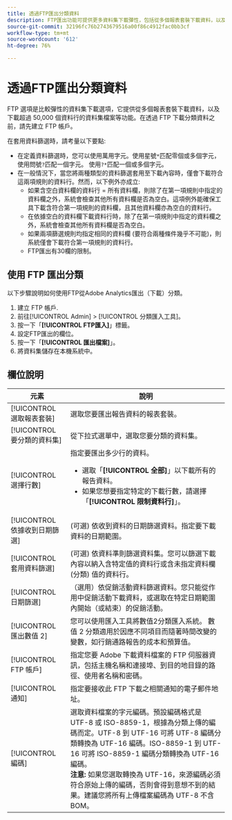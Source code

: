 ```yaml
---
title: 透過FTP匯出分類資料
description: FTP匯出功能可提供更多資料集下載彈性，包括從多個報表套裝下載資料，以及下載超過50,000個資料列的資料集檔案
source-git-commit: 32196fc76b2743679516a00f86c4912fac0bb3cf
workflow-type: tm+mt
source-wordcount: '612'
ht-degree: 76%

---
```



# 透過FTP匯出分類資料

FTP 選項是比較彈性的資料集下載選項，它提供從多個報表套裝下載資料，以及下載超過 50,000 個資料行的資料集檔案等功能。在透過 FTP 下載分類資料之前，請先建立 FTP 帳戶。

在套用資料篩選時，請考量以下要點:

* 在定義資料篩選時，您可以使用萬用字元。使用星號`*`匹配零個或多個字元，使用問號`?`匹配一個字元。 使用`?*`匹配一個或多個字元。
* 在一般情況下，當您將兩種類型的資料篩選套用至下載內容時，僅會下載符合這兩項規則的資料行。然而，以下例外亦成立:
   * 如果含空白資料欄的資料行 = 所有資料欄，則除了在第一項規則中指定的資料欄之外，系統會檢查其他所有資料欄是否為空白。這項例外能確保工具下載含符合第一項規則的資料欄，且其他資料欄亦為空白的資料行。
   * 在依據空白的資料欄下載資料行時，除了在第一項規則中指定的資料欄之外，系統會檢查其他所有資料欄是否為空白。
   * 如果兩項篩選規則均指定相同的資料欄 (要符合兩種條件幾乎不可能)，則系統僅會下載符合第一項規則的資料行。
   * FTP匯出有30欄的限制。

## 使用 FTP 匯出分類

以下步驟說明如何使用FTP從Adobe Analytics匯出（下載）分類。

1. 建立 FTP 帳戶.
1. 前往[!UICONTROL Admin] > [!UICONTROL 分類匯入工具]。
1. 按一下「**[!UICONTROL FTP匯入]**」標籤。
1. 設定FTP匯出的欄位。
1. 按一下「**[!UICONTROL 匯出檔案]**」。
1.  將資料集儲存在本機系統中。

## 欄位說明

| 元素 | 說明 |
| --- | --- |
| [!UICONTROL 選取報表套裝] | 選取您要匯出報告資料的報表套裝。 |
| [!UICONTROL 要分類的資料集] | 從下拉式選單中，選取您要分類的資料集。 |
| [!UICONTROL 選擇行數] | 指定要匯出多少行的資料。<ul><li>選取「**[!UICONTROL 全部]**」以下載所有的報告資料。</li><li>如果您想要指定特定的下載行數，請選擇「**[!UICONTROL 限制資料行]**」。</li></ul> |
| [!UICONTROL 依據收到日期篩選] | (可選) 依收到資料的日期篩選資料。指定要下載資料的日期範圍。 |
| [!UICONTROL 套用資料篩選] | (可選) 依資料準則篩選資料集。您可以篩選下載內容以納入含特定值的資料行或含未指定資料欄 (分類) 值的資料行。 |
| [!UICONTROL 日期篩選] | （選用）依促銷活動資料篩選資料。您只能從作用中促銷活動下載資料，或選取在特定日期範圍內開始（或結束）的促銷活動。 |
| [!UICONTROL 匯出數值 2] | 您可以使用匯入工具將數值2分類匯入系統。 數值 2 分類適用於因應不同項目而隨著時間改變的變數，如行銷通路報告的成本和預算值。 |
| [!UICONTROL FTP 帳戶] | 指定您要 Adobe 下載資料檔案的 FTP 伺服器資訊，包括主機名稱和連接埠、到目的地目錄的路徑、使用者名稱和密碼。 |
| [!UICONTROL 通知] | 指定要接收此 FTP 下載之相關通知的電子郵件地址。 |
| [!UICONTROL 編碼] | 選取資料檔案的字元編碼。預設編碼格式是 UTF-8 或 ISO-8859-1，根據為分類上傳的編碼而定。UTF-8 到 UTF-16 可將 UTF-8 編碼分類轉換為 UTF-16 編碼。ISO-8859-1 到 UTF-16 可將 ISO-8859-1 編碼分類轉換為 UTF-16 編碼。<br>**注意:** 如果您選取轉換為 UTF-16，來源編碼必須符合原始上傳的編碼，否則會得到意想不到的結果。建議您將所有上傳檔案編碼為 UTF-8 不含 BOM。 |

